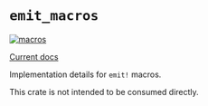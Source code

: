 # `emit_macros`

[![macros](https://github.com/emit-rs/emit/actions/workflows/macros.yml/badge.svg)](https://github.com/emit-rs/emit/actions/workflows/macros.yml)

[Current docs](https://docs.rs/emit_macros/0.11.10/emit_macros/index.html)

Implementation details for `emit!` macros.

This crate is not intended to be consumed directly.
